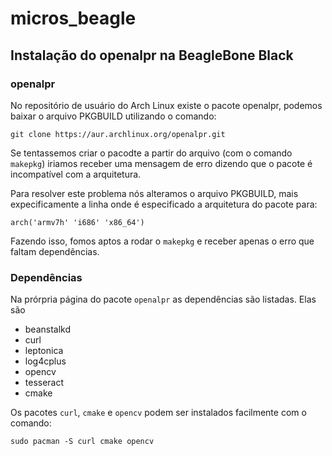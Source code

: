 # micros_beagle

## Instalação do openalpr na BeagleBone  Black 

### openalpr

No repositório de usuário do Arch Linux existe o pacote openalpr, podemos baixar o arquivo PKGBUILD utilizando o comando:

```
git clone https://aur.archlinux.org/openalpr.git
```

Se tentassemos criar o pacodte a partir do arquivo (com o comando `makepkg`) iriamos receber uma mensagem de erro dizendo que o pacote é incompatível com a arquitetura.

Para resolver este problema nós alteramos o arquivo PKGBUILD, mais expecificamente a linha onde é especificado a arquitetura do pacote para:

```
arch('armv7h' 'i686' 'x86_64')
```

Fazendo isso, fomos aptos a rodar o `makepkg` e receber apenas o erro que faltam dependências.

### Dependências

Na prórpria página do pacote `openalpr` as dependências são listadas. Elas são

- beanstalkd
- curl
- leptonica
- log4cplus
- opencv
- tesseract
- cmake

Os pacotes `curl`, `cmake` e `opencv` podem ser instalados facilmente com o comando:

```
sudo pacman -S curl cmake opencv
```


